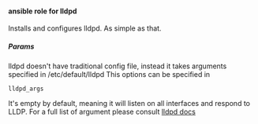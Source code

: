 #### ansible role for lldpd

Installs and configures lldpd. As simple as that.

##### Params
lldpd doesn't have traditional config file, instead it takes arguments specified in /etc/default/lldpd
This options can be specified in 
```
lldpd_args
```
It's empty by default, meaning it will listen on all interfaces and respond to LLDP.
For a full list of argument please consult [lldpd docs](https://vincentbernat.github.io/lldpd/usage.html)
